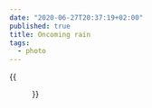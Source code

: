 ```yaml
---
date: "2020-06-27T20:37:19+02:00"
published: true
title: Oncoming rain
tags:
  - photo
---
```


{{<figure alt="Oncoming rain" src="/images/2020-06-27-Oncoming-rain.jpg" width="1280">}}
